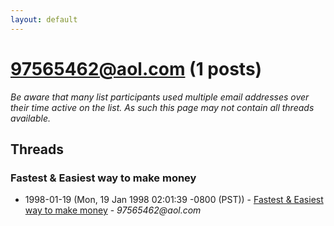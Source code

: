 ```yaml
---
layout: default
---
```


# 97565462@aol.com (1 posts)

_Be aware that many list participants used multiple email addresses over their time active on the list. As such this page may not contain all threads available._

## Threads

### Fastest & Easiest way to make money
+ 1998-01-19 (Mon, 19 Jan 1998 02:01:39 -0800 (PST)) - [Fastest & Easiest way to make money](/archive/1998/01/151c1bbb09c22688bd54ae8268d9896ef8092a7ae6f81f81a5d3da3f92fa7b02) - _97565462@aol.com_

